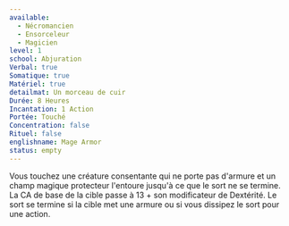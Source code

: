 ```yaml
---
available:
  - Nécromancien
  - Ensorceleur
  - Magicien
level: 1
school: Abjuration
Verbal: true
Somatique: true
Matériel: true
detailmat: Un morceau de cuir
Durée: 8 Heures
Incantation: 1 Action
Portée: Touché
Concentration: false
Rituel: false
englishname: Mage Armor
status: empty
---
```

Vous touchez une créature consentante qui ne porte pas d'armure et un champ magique protecteur l'entoure jusqu'à ce que le sort ne se termine. La CA de base de la cible passe à 13 + son modificateur de Dextérité. Le sort se termine si la cible met une armure ou si vous dissipez le sort pour une action.
